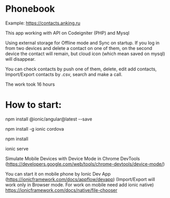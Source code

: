 # Phonebook
Example: https://contacts.anking.ru

This app working with API on Codeigniter (PHP) and Mysql

Using external storage for Offline mode and Sync on startup. 
If you log in from two devices and delete a contact on one of them, on the second device the contact will remain, but cloud icon (which mean saved on mysql) will disappear.

You can check contacts by push one of them, delete, edit add contacts, Import/Export contacts by .csv, search and make a call.

The work took 16 hours


# How to start:

npm install @ionic/angular@latest --save

npm install -g ionic cordova

npm install

ionic serve 

Simulate Mobile Devices with Device Mode in Chrome DevTools (https://developers.google.com/web/tools/chrome-devtools/device-mode/)

You can start it on mobile phone by Ionic Dev App (https://ionicframework.com/docs/appflow/devapp) (Import/Export will work only in Browser mode. For work on mobile need add ionic native)
https://ionicframework.com/docs/native/file-chooser
